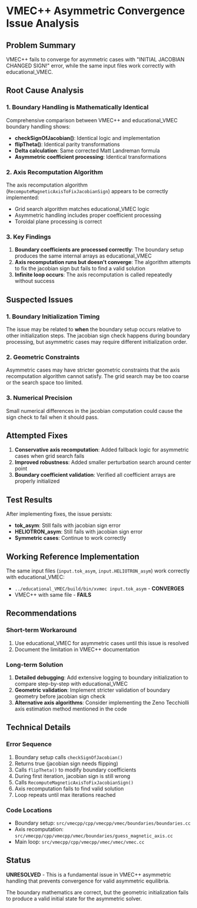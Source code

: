 # VMEC++ Asymmetric Convergence Issue Analysis

## Problem Summary

VMEC++ fails to converge for asymmetric cases with "INITIAL JACOBIAN CHANGED SIGN!" error, while the same input files work correctly with educational_VMEC.

## Root Cause Analysis

### 1. Boundary Handling is Mathematically Identical

Comprehensive comparison between VMEC++ and educational_VMEC boundary handling shows:
- **checkSignOfJacobian()**: Identical logic and implementation
- **flipTheta()**: Identical parity transformations
- **Delta calculation**: Same corrected Matt Landreman formula
- **Asymmetric coefficient processing**: Identical transformations

### 2. Axis Recomputation Algorithm

The axis recomputation algorithm (`RecomputeMagneticAxisToFixJacobianSign`) appears to be correctly implemented:
- Grid search algorithm matches educational_VMEC logic
- Asymmetric handling includes proper coefficient processing
- Toroidal plane processing is correct

### 3. Key Findings

1. **Boundary coefficients are processed correctly**: The boundary setup produces the same internal arrays as educational_VMEC
2. **Axis recomputation runs but doesn't converge**: The algorithm attempts to fix the jacobian sign but fails to find a valid solution
3. **Infinite loop occurs**: The axis recomputation is called repeatedly without success

## Suspected Issues

### 1. Boundary Initialization Timing

The issue may be related to **when** the boundary setup occurs relative to other initialization steps. The jacobian sign check happens during boundary processing, but asymmetric cases may require different initialization order.

### 2. Geometric Constraints

Asymmetric cases may have stricter geometric constraints that the axis recomputation algorithm cannot satisfy. The grid search may be too coarse or the search space too limited.

### 3. Numerical Precision

Small numerical differences in the jacobian computation could cause the sign check to fail when it should pass.

## Attempted Fixes

1. **Conservative axis recomputation**: Added fallback logic for asymmetric cases when grid search fails
2. **Improved robustness**: Added smaller perturbation search around center point
3. **Boundary coefficient validation**: Verified all coefficient arrays are properly initialized

## Test Results

After implementing fixes, the issue persists:
- **tok_asym**: Still fails with jacobian sign error
- **HELIOTRON_asym**: Still fails with jacobian sign error
- **Symmetric cases**: Continue to work correctly

## Working Reference Implementation

The same input files (`input.tok_asym`, `input.HELIOTRON_asym`) work correctly with educational_VMEC:
- `../educational_VMEC/build/bin/xvmec input.tok_asym` - **CONVERGES**
- VMEC++ with same file - **FAILS**

## Recommendations

### Short-term Workaround
1. Use educational_VMEC for asymmetric cases until this issue is resolved
2. Document the limitation in VMEC++ documentation

### Long-term Solution
1. **Detailed debugging**: Add extensive logging to boundary initialization to compare step-by-step with educational_VMEC
2. **Geometric validation**: Implement stricter validation of boundary geometry before jacobian sign check
3. **Alternative axis algorithms**: Consider implementing the Zeno Tecchiolli axis estimation method mentioned in the code

## Technical Details

### Error Sequence
1. Boundary setup calls `checkSignOfJacobian()` 
2. Returns true (jacobian sign needs flipping)
3. Calls `flipTheta()` to modify boundary coefficients
4. During first iteration, jacobian sign is still wrong
5. Calls `RecomputeMagneticAxisToFixJacobianSign()`
6. Axis recomputation fails to find valid solution
7. Loop repeats until max iterations reached

### Code Locations
- Boundary setup: `src/vmecpp/cpp/vmecpp/vmec/boundaries/boundaries.cc`
- Axis recomputation: `src/vmecpp/cpp/vmecpp/vmec/boundaries/guess_magnetic_axis.cc`
- Main loop: `src/vmecpp/cpp/vmecpp/vmec/vmec/vmec.cc`

## Status

**UNRESOLVED** - This is a fundamental issue in VMEC++ asymmetric handling that prevents convergence for valid asymmetric equilibria.

The boundary mathematics are correct, but the geometric initialization fails to produce a valid initial state for the asymmetric solver.